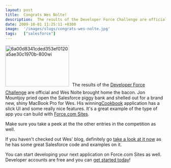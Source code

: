 ```yaml
---
layout: post
title:  Congrats Wes Nolte!
description:  The results of the Developer Force Challenge are official and Wes Nolte brought home the bacon. Jon Mountjoy pried open the Salesforce piggy bank and shelled out for a brand new, shiny MacBook Pro for Wes. His winningCookbook application has a slick UI and some really nice features. Its a great example of the type of app you can build with Force.com Sites . Make sure you take a peek at the the other entries in the competition as well. If you havent checked out Wes blog, definitely go take a loo
date: 2009-10-01 11:25:11 +0300
image:  '/images/slugs/congrats-wes-nolte.jpg'
tags:   ["salesforce"]
---
```

<p><a href="http://res.cloudinary.com/blog-jeffdouglas-com/image/upload/v1400399499/6a00d8341cded353ef0120a5ae30c1970b-800wi_bayxob.png"><img class="alignleft size-full wp-image-1399" style="padding-right:10px;padding-bottom:10px;" title="6a00d8341cded353ef0120a5ae30c1970b-800wi" src="http://res.cloudinary.com/blog-jeffdouglas-com/image/upload/v1400399499/6a00d8341cded353ef0120a5ae30c1970b-800wi_bayxob.png" alt="6a00d8341cded353ef0120a5ae30c1970b-800wi" width="200" height="129" /></a>The results of the <a href="http://blog.sforce.com/sforce/2009/09/developer-force-challenge-results.html" target="_blank">Developer Force Challenge</a> are official and Wes Nolte brought home the bacon. Jon Mountjoy pried open the Salesforce piggy bank and shelled out for a brand new, shiny MacBook Pro for Wes. His winning<a href="http://thecookbook-developer-edition.na6.force.com/" target="_blank">Cookbook</a> application has a slick UI and some really nice features. It's a great example of the type of app you can build with <a href="http://developer.force.com/sites" target="_blank">Force.com Sites</a>.</p>
<p>Make sure you take a peek at the the other entries in the competition as well.</p>
<p>If you haven't checked out Wes' blog, definitely go <a href="http://developinthecloud.wordpress.com/" target="_blank">take a look at it now</a> as he has some great Salesforce code and examples on it.</p>
<p>You can start developing your next application on Force.com Sites as well. Developer accounts are free and you can <a href="http://www.developerforce.com/events/regular/registration.php" target="_blank">get started today</a>!</p>


